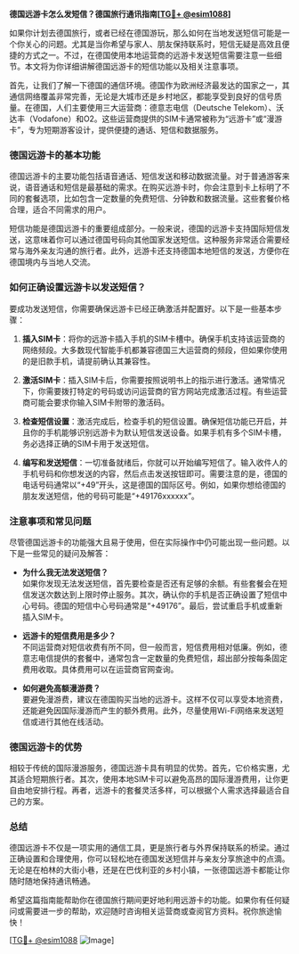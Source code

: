 **德国远游卡怎么发短信？德国旅行通讯指南[[TG💪+ @esim1088](https://t.me/s/esim1088)]**

如果你计划去德国旅行，或者已经在德国游玩，那么如何在当地发送短信可能是一个你关心的问题。尤其是当你希望与家人、朋友保持联系时，短信无疑是高效且便捷的方式之一。不过，在德国使用本地运营商的远游卡发送短信需要注意一些细节。本文将为你详细讲解德国远游卡的短信功能以及相关注意事项。

首先，让我们了解一下德国的通信环境。德国作为欧洲经济最发达的国家之一，其通信网络覆盖非常完善，无论是大城市还是乡村地区，都能享受到良好的信号质量。在德国，人们主要使用三大运营商：德意志电信（Deutsche Telekom）、沃达丰（Vodafone）和O2。这些运营商提供的SIM卡通常被称为“远游卡”或“漫游卡”，专为短期游客设计，提供便捷的通话、短信和数据服务。

### 德国远游卡的基本功能

德国远游卡的主要功能包括语音通话、短信发送和移动数据流量。对于普通游客来说，语音通话和短信是最基础的需求。在购买远游卡时，你会注意到卡上标明了不同的套餐选项，比如包含一定数量的免费短信、分钟数和数据流量。这些套餐价格合理，适合不同需求的用户。

短信功能是德国远游卡的重要组成部分。一般来说，德国的远游卡支持国际短信发送，这意味着你可以通过德国号码向其他国家发送短信。这种服务非常适合需要经常与海外亲友沟通的旅行者。此外，远游卡还支持德国本地短信的发送，方便你在德国境内与当地人交流。

### 如何正确设置远游卡以发送短信？

要成功发送短信，你需要确保远游卡已经正确激活并配置好。以下是一些基本步骤：

1. **插入SIM卡**：将你的远游卡插入手机的SIM卡槽中。确保手机支持该运营商的网络频段。大多数现代智能手机都兼容德国三大运营商的频段，但如果你使用的是旧款手机，请提前确认其兼容性。

2. **激活SIM卡**：插入SIM卡后，你需要按照说明书上的指示进行激活。通常情况下，你需要拨打特定的号码或访问运营商的官方网站完成激活过程。有些运营商可能会要求你输入SIM卡附带的激活码。

3. **检查短信设置**：激活完成后，检查手机的短信设置。确保短信功能已开启，并且你的手机能够识别远游卡为默认短信发送设备。如果手机有多个SIM卡槽，务必选择正确的SIM卡用于发送短信。

4. **编写和发送短信**：一切准备就绪后，你就可以开始编写短信了。输入收件人的手机号码和你想发送的内容，然后点击发送按钮即可。需要注意的是，德国的电话号码通常以“+49”开头，这是德国的国际区号。例如，如果你想给德国的朋友发送短信，他的号码可能是“+49176xxxxxx”。

### 注意事项和常见问题

尽管德国远游卡的功能强大且易于使用，但在实际操作中仍可能出现一些问题。以下是一些常见的疑问及解答：

- **为什么我无法发送短信？**  
  如果你发现无法发送短信，首先要检查是否还有足够的余额。有些套餐会在短信发送次数达到上限时停止服务。其次，确认你的手机是否正确设置了短信中心号码。德国的短信中心号码通常是“+49176”。最后，尝试重启手机或重新插入SIM卡。

- **远游卡的短信费用是多少？**  
  不同运营商对短信收费有所不同，但一般而言，短信费用相对低廉。例如，德意志电信提供的套餐中，通常包含一定数量的免费短信，超出部分按每条固定费用收取。具体费用可以在运营商官网查询。

- **如何避免高额漫游费？**  
  要避免漫游费，建议在德国购买当地的远游卡。这样不仅可以享受本地资费，还能避免因国际漫游而产生的额外费用。此外，尽量使用Wi-Fi网络来发送短信或进行其他在线活动。

### 德国远游卡的优势

相较于传统的国际漫游服务，德国远游卡具有明显的优势。首先，它价格实惠，尤其适合短期旅行者。其次，使用本地SIM卡可以避免高昂的国际漫游费用，让你更自由地安排行程。再者，远游卡的套餐灵活多样，可以根据个人需求选择最适合自己的方案。

### 总结

德国远游卡不仅是一项实用的通信工具，更是旅行者与外界保持联系的桥梁。通过正确设置和合理使用，你可以轻松地在德国发送短信并与亲友分享旅途中的点滴。无论是在柏林的大街小巷，还是在巴伐利亚的乡村小镇，一张德国远游卡都能让你随时随地保持通讯畅通。

希望这篇指南能帮助你在德国旅行期间更好地利用远游卡的功能。如果你有任何疑问或需要进一步的帮助，欢迎随时咨询相关运营商或查阅官方资料。祝你旅途愉快！

[[TG💪+ @esim1088](https://t.me/s/esim1088) ![Image](https://i.postimg.cc/4NQfJmqS/Snipaste-2025-05-13-00-14-12.png)]